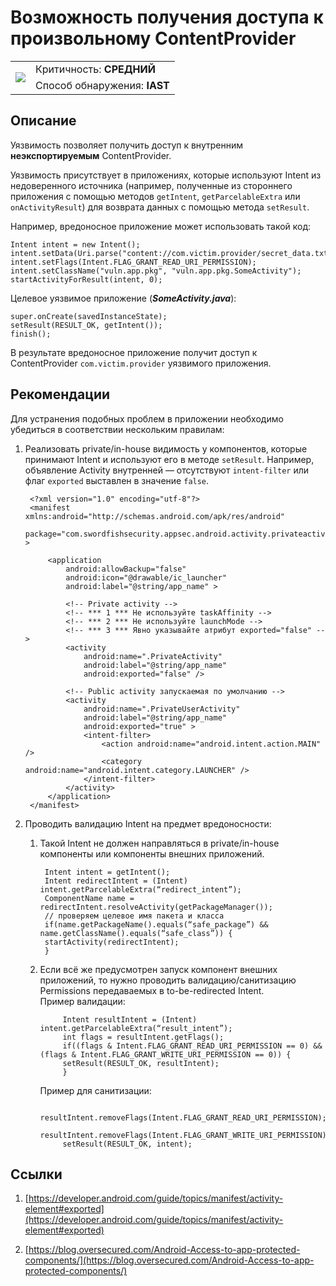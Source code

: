 # Возможность получения доступа к произвольному ContentProvider

<table class='noborder'>
    <colgroup>
      <col/>
      <col/>
    </colgroup>
    <tbody>
      <tr>
        <td rowspan="2"><img src="../../../img/defekt_srednij.png"/></td>
        <td>Критичность:<strong> СРЕДНИЙ</strong></td>
      </tr>
      <tr>
        <td>Способ обнаружения:<strong> IAST</strong></td>
      </tr>
    </tbody>
</table>

## Описание

Уязвимость позволяет получить доступ к внутренним **неэкспортируемым** ContentProvider.

Уязвимость присутствует в приложениях, которые используют Intent из недоверенного источника (например, полученные из стороннего приложения с помощью методов `getIntent`, `getParcelableExtra` или `onActivityResult`) для возврата данных с помощью метода `setResult`.

Например, вредоносное приложение может использовать такой код:

    Intent intent = new Intent();
    intent.setData(Uri.parse("content://com.victim.provider/secret_data.txt"));
    intent.setFlags(Intent.FLAG_GRANT_READ_URI_PERMISSION);
    intent.setClassName("vuln.app.pkg", "vuln.app.pkg.SomeActivity");
    startActivityForResult(intent, 0);

Целевое уязвимое приложение (***SomeActivity.java***):

    super.onCreate(savedInstanceState);
    setResult(RESULT_OK, getIntent());
    finish();

В результате вредоносное приложение получит доступ к ContentProvider `com.victim.provider` уязвимого приложения.

## Рекомендации

Для устранения подобных проблем в приложении необходимо убедиться в соответствии нескольким правилам:

1. Реализовать private/in-house видимость у компонентов, которые принимают Intent и используют его в методе `setResult`. Например, объявление Activity внутренней — отсутствуют `intent-filter` или флаг `exported` выставлен в значение `false`.

        <?xml version="1.0" encoding="utf-8"?>
        <manifest xmlns:android="http://schemas.android.com/apk/res/android"
            package="com.swordfishsecurity.appsec.android.activity.privateactivity" >
        
            <application
                android:allowBackup="false"
                android:icon="@drawable/ic_launcher"
                android:label="@string/app_name" >
            
                <!-- Private activity -->
                <!-- *** 1 *** Не используйте taskAffinity -->
                <!-- *** 2 *** Не используйте launchMode -->
                <!-- *** 3 *** Явно указывайте атрибут exported="false" -->
                <activity
                    android:name=".PrivateActivity"
                    android:label="@string/app_name"
                    android:exported="false" />
                
                <!-- Public activity запускаемая по умолчанию -->
                <activity
                    android:name=".PrivateUserActivity"
                    android:label="@string/app_name"
                    android:exported="true" >
                    <intent-filter>
                        <action android:name="android.intent.action.MAIN" />
                        <category android:name="android.intent.category.LAUNCHER" />
                    </intent-filter>
                </activity>
            </application>
        </manifest>

2. Проводить валидацию Intent на предмет вредоносности:

    1. Такой Intent не должен направляться в private/in-house компоненты или компоненты внешних приложений.

            Intent intent = getIntent();
            Intent redirectIntent = (Intent) intent.getParcelableExtra(“redirect_intent”);
            ComponentName name = redirectIntent.resolveActivity(getPackageManager());
            // проверяем целевое имя пакета и класса
            if(name.getPackageName().equals(“safe_package”) && name.getClassName().equals(“safe_class”)) {
            startActivity(redirectIntent);
            }

    2. Если всё же предусмотрен запуск компонент внешних приложений, то нужно проводить валидацию/санитизацию Permissions передаваемых в to-be-redirected Intent.    
        Пример валидации:

                Intent resultIntent = (Intent) intent.getParcelableExtra(“result_intent”);
                int flags = resultIntent.getFlags();
                if((flags & Intent.FLAG_GRANT_READ_URI_PERMISSION == 0) && (flags & Intent.FLAG_GRANT_WRITE_URI_PERMISSION == 0)) {
                setResult(RESULT_OK, resultIntent);
                }

        Пример для санитизации:

                resultIntent.removeFlags(Intent.FLAG_GRANT_READ_URI_PERMISSION);
                resultIntent.removeFlags(Intent.FLAG_GRANT_WRITE_URI_PERMISSION);
                setResult(RESULT_OK, intent);

## Ссылки

1. [https://developer.android.com/guide/topics/manifest/activity-element#exported](https://developer.android.com/guide/topics/manifest/activity-element#exported)

2. [https://blog.oversecured.com/Android-Access-to-app-protected-components/](https://blog.oversecured.com/Android-Access-to-app-protected-components/)